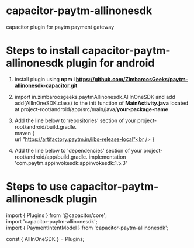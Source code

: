 # capacitor-paytm-allinonesdk
capacitor plugin for paytm payment gateway

# Steps to install capacitor-paytm-allinonesdk plugin for android

1. install plugin using **npm i https://github.com/ZimbaroosGeeks/paytm-allinonesdk-capacitor.git**

2. import in.zimbaroosgeeks.paytmAllinonesdk.AllInOneSDK and add add(AllInOneSDK.class) to the init function of **MainActivity.java** located at project-root/android/app/src/main/java/**your-package-name**

3. Add the line below to ‘repositories’ section of your project-root/android/build.gradle. <br />
  maven { <br />
    url "https://artifactory.paytm.in/libs-release-local"<br />
  }
  
4. Add the line below to 'dependencies' section of your project-root/android/app/build.gradle.
  implementation 'com.paytm.appinvokesdk:appinvokesdk:1.5.3'
  
# Steps to use capacitor-paytm-allinonesdk plugin

   import { Plugins } from '@capacitor/core'; <br />
   import 'capacitor-paytm-allinonesdk'; <br />
   import { PaymentIntentModel } from 'capacitor-paytm-allinonesdk';

   const { AllInOneSDK } = Plugins;
